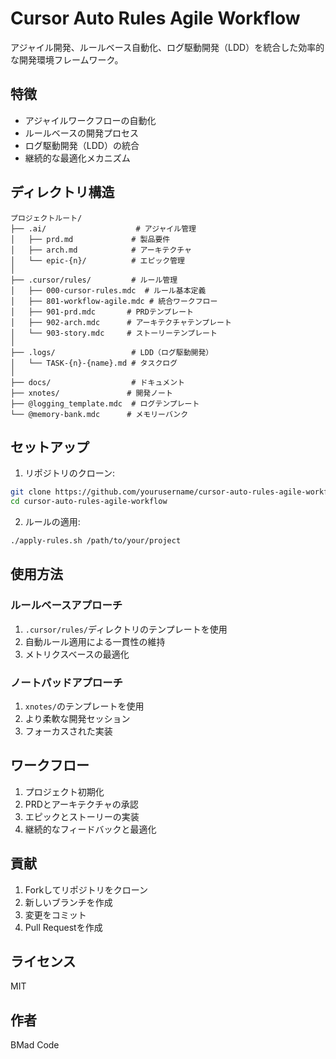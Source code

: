 # Cursor Auto Rules Agile Workflow

アジャイル開発、ルールベース自動化、ログ駆動開発（LDD）を統合した効率的な開発環境フレームワーク。

## 特徴

- アジャイルワークフローの自動化
- ルールベースの開発プロセス
- ログ駆動開発（LDD）の統合
- 継続的な最適化メカニズム

## ディレクトリ構造

```
プロジェクトルート/
├── .ai/                    # アジャイル管理
│   ├── prd.md             # 製品要件
│   ├── arch.md            # アーキテクチャ
│   └── epic-{n}/          # エピック管理
│
├── .cursor/rules/         # ルール管理
│   ├── 000-cursor-rules.mdc  # ルール基本定義
│   ├── 801-workflow-agile.mdc # 統合ワークフロー
│   ├── 901-prd.mdc       # PRDテンプレート
│   ├── 902-arch.mdc      # アーキテクチャテンプレート
│   └── 903-story.mdc     # ストーリーテンプレート
│
├── .logs/                 # LDD（ログ駆動開発）
│   └── TASK-{n}-{name}.md # タスクログ
│
├── docs/                  # ドキュメント
├── xnotes/               # 開発ノート
├── @logging_template.mdc  # ログテンプレート
└── @memory-bank.mdc      # メモリーバンク
```

## セットアップ

1. リポジトリのクローン:
```bash
git clone https://github.com/yourusername/cursor-auto-rules-agile-workflow.git
cd cursor-auto-rules-agile-workflow
```

2. ルールの適用:
```bash
./apply-rules.sh /path/to/your/project
```

## 使用方法

### ルールベースアプローチ

1. `.cursor/rules/`ディレクトリのテンプレートを使用
2. 自動ルール適用による一貫性の維持
3. メトリクスベースの最適化

### ノートパッドアプローチ

1. `xnotes/`のテンプレートを使用
2. より柔軟な開発セッション
3. フォーカスされた実装

## ワークフロー

1. プロジェクト初期化
2. PRDとアーキテクチャの承認
3. エピックとストーリーの実装
4. 継続的なフィードバックと最適化

## 貢献

1. Forkしてリポジトリをクローン
2. 新しいブランチを作成
3. 変更をコミット
4. Pull Requestを作成

## ライセンス

MIT

## 作者

BMad Code
